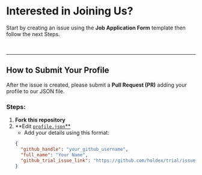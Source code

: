 # Interested in Joining Us?

Start by creating an issue using the **Job Application Form** template then follow the next Steps.

<br>

---
## How to Submit Your Profile  

After the issue is created, please submit a **Pull Request (PR)** adding your profile to our JSON file.  

### Steps:
1. **Fork this repository**  
2. **Edit [`profile.json`**](https://github.com/holdex/trial/blob/main/profile-submission.json)
   - Add your details using this format:  
   ```json
   {
     "github_handle": "your_github_username",
     "full_name": "Your Name",
     "github_trial_issue_link": "https://github.com/holdex/trial/issues/your_issue_number"
   }
